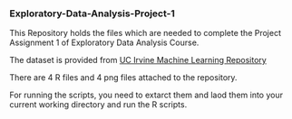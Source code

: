 ### Exploratory-Data-Analysis-Project-1

This Repository holds the files which are needed to complete the Project Assignment 1 of Exploratory Data Analysis Course.

The dataset is provided from <a href="http://archive.ics.uci.edu/ml/">UC Irvine Machine
Learning Repository</a>

There are 4 R files and 4 png files attached to the repository.

For running the scripts, you need to extarct them and laod them into your current working directory and run the R scripts.

